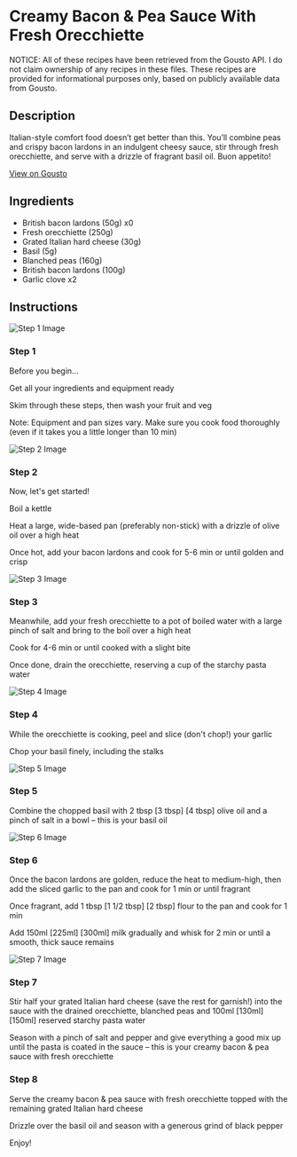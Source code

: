 # Creamy Bacon & Pea Sauce With Fresh Orecchiette

NOTICE: All of these recipes have been retrieved from the Gousto API. I do not claim ownership of any recipes in these files. These recipes are provided for informational purposes only, based on publicly available data from Gousto.

## Description

Italian-style comfort food doesn’t get better than this. You’ll combine peas and crispy bacon lardons in an indulgent cheesy sauce, stir through fresh orecchiette, and serve with a drizzle of fragrant basil oil. Buon appetito!

[View on Gousto](https://www.gousto.co.uk/recipes/cookbook/creamy-bacon-pea-sauce-with-fresh-orecchiette)

## Ingredients

- British bacon lardons (50g) x0
- Fresh orecchiette (250g)
- Grated Italian hard cheese (30g)
- Basil (5g)
- Blanched peas (160g)
- British bacon lardons (100g)
- Garlic clove x2

## Instructions

![Step 1 Image](https://production-media.gousto.co.uk/cms/recipe-step-image/Admin10mm-Step-1-1684496723221-x200.jpg)

### Step 1

Before you begin...

Get all your ingredients and equipment ready

Skim through these steps, then wash your fruit and veg

Note: Equipment and pan sizes vary. Make sure you cook food thoroughly (even if it takes you a little longer than 10 min)

![Step 2 Image](https://production-media.gousto.co.uk/cms/recipe-step-image/step-2-1684496728517-x200.jpg)

### Step 2

Now, let's get started!

Boil a kettle

Heat a large, wide-based pan (preferably non-stick) with a drizzle of olive oil over a high heat

Once hot, add your bacon lardons and cook for 5-6 min or until golden and crisp

![Step 3 Image](https://production-media.gousto.co.uk/cms/recipe-step-image/step-3-1684496731925-x200.jpg)

### Step 3

Meanwhile, add your fresh orecchiette to a pot of boiled water with a large pinch of salt and bring to the boil over a high heat

Cook for 4-6 min or until cooked with a slight bite

Once done, drain the orecchiette, reserving a cup of the starchy pasta water

![Step 4 Image](https://production-media.gousto.co.uk/cms/recipe-step-image/step-4-1684496736413-x200.jpg)

### Step 4

While the orecchiette is cooking, peel and slice (don't chop!) your garlic

Chop your basil finely, including the stalks

![Step 5 Image](https://production-media.gousto.co.uk/cms/recipe-step-image/step-5-1684496740513-x200.jpg)

### Step 5

Combine the chopped basil with 2 tbsp <span class="text-purple">[3 tbsp</span>] <span class="text-danger">[4 tbsp]</span> olive oil and a pinch of salt in a bowl – this is your basil oil

![Step 6 Image](https://production-media.gousto.co.uk/cms/recipe-step-image/step-6-1684496743913-x200.jpg)

### Step 6

Once the bacon lardons are golden, reduce the heat to medium-high, then add the sliced garlic to the pan and cook for 1 min or until fragrant

Once fragrant, add 1 tbsp<span class="text-purple"> [1 1/2 tbsp]</span> <span class="text-danger">[2 tbsp] </span>flour to the pan and cook for 1 min

Add 150ml <span class="text-purple">[225ml]</span> <span class="text-danger">[300ml]</span> milk gradually and whisk for 2 min or until a smooth, thick sauce remains

![Step 7 Image](https://production-media.gousto.co.uk/cms/recipe-step-image/step-7-1684496747401-x200.jpg)

### Step 7

Stir half your grated Italian hard cheese (save the rest for garnish!) into the sauce with the drained orecchiette, blanched peas and 100ml<span class="text-purple"> [130ml]</span> <span class="text-danger">[150ml]</span> reserved starchy pasta water

Season with a pinch of salt and pepper and give everything a good mix up until the pasta is coated in the sauce – this is your creamy bacon & pea sauce with fresh orecchiette

### Step 8

Serve the creamy bacon & pea sauce with fresh orecchiette topped with the remaining grated Italian hard cheese

Drizzle over the basil oil and season with a generous grind of black pepper

Enjoy!


